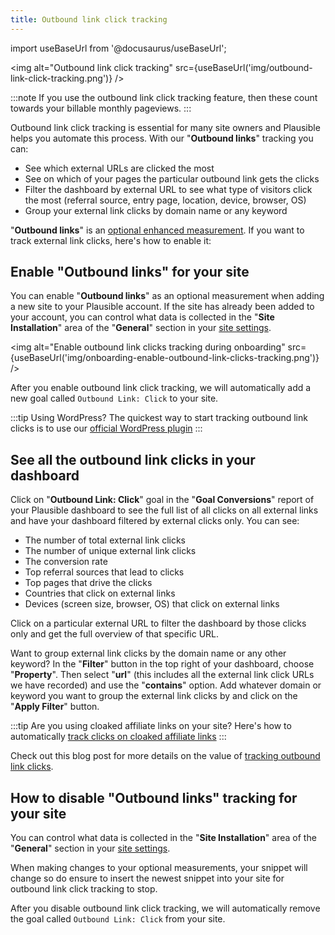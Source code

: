 ```yaml
---
title: Outbound link click tracking
---
```


import useBaseUrl from '@docusaurus/useBaseUrl';

<img alt="Outbound link click tracking" src={useBaseUrl('img/outbound-link-click-tracking.png')} />

:::note
If you use the outbound link click tracking feature, then these count towards your billable monthly pageviews.
:::

Outbound link click tracking is essential for many site owners and Plausible helps you automate this process. With our "**Outbound links**" tracking you can:

* See which external URLs are clicked the most
* See on which of your pages the particular outbound link gets the clicks
* Filter the dashboard by external URL to see what type of visitors click the most (referral source, entry page, location, device, browser, OS)
* Group your external link clicks by domain name or any keyword

"**Outbound links**" is an [optional enhanced measurement](script-extensions.md). If you want to track external link clicks, here's how to enable it:

## Enable "Outbound links" for your site

You can enable "**Outbound links**" as an optional measurement when adding a new site to your Plausible account. If the site has already been added to your account, you can control what data is collected in the "**Site Installation**" area of the "**General**" section in your [site settings](website-settings.md).

<img alt="Enable outbound link clicks tracking during onboarding" src={useBaseUrl('img/onboarding-enable-outbound-link-clicks-tracking.png')} />

After you enable outbound link click tracking, we will automatically add a new goal called `Outbound Link: Click` to your site.

:::tip Using WordPress?
The quickest way to start tracking outbound link clicks is to use our [official WordPress plugin](https://plausible.io/wordpress-analytics-plugin)
:::

## See all the outbound link clicks in your dashboard

Click on "**Outbound Link: Click**" goal in the "**Goal Conversions**" report of your Plausible dashboard to see the full list of all clicks on all external links and have your dashboard filtered by external clicks only. You can see:

* The number of total external link clicks
* The number of unique external link clicks
* The conversion rate
* Top referral sources that lead to clicks
* Top pages that drive the clicks
* Countries that click on external links
* Devices (screen size, browser, OS) that click on external links

Click on a particular external URL to filter the dashboard by those clicks only and get the full overview of that specific URL.

Want to group external link clicks by the domain name or any other keyword? In the "**Filter**" button in the top right of your dashboard, choose "**Property**". Then select "**url**" (this includes all the external link click URLs we have recorded) and use the "**contains**" option. Add whatever domain or keyword you want to group the external link clicks by and click on the "**Apply Filter**" button.

:::tip Are you using cloaked affiliate links on your site?
Here's how to automatically [track clicks on cloaked affiliate links](custom-automatic-link-tracking.md)
:::

Check out this blog post for more details on the value of [tracking outbound link clicks](https://plausible.io/blog/track-outbound-link-clicks).

## How to disable "Outbound links" tracking for your site

You can control what data is collected in the "**Site Installation**" area of the "**General**" section in your [site settings](website-settings.md).

When making changes to your optional measurements, your snippet will change so do ensure to insert the newest snippet into your site for outbound link click tracking to stop.

After you disable outbound link click tracking, we will automatically remove the goal called `Outbound Link: Click` from your site.
